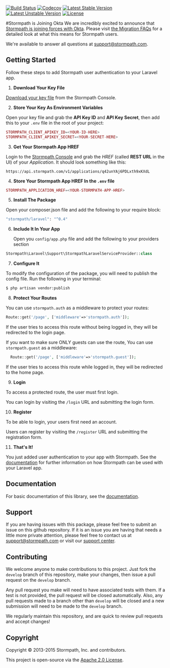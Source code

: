 [![Build Status](https://api.travis-ci.org/stormpath/stormpath-laravel.svg?branch=master,develop)](https://travis-ci.org/stormpath/stormpath-laravel)
[![Codecov](https://img.shields.io/codecov/c/github/stormpath/stormpath-laravel.svg)](https://codecov.io/github/stormpath/stormpath-laravel)
[![Latest Stable Version](https://poser.pugx.org/stormpath/laravel/v/stable.svg)](https://packagist.org/packages/stormpath/laravel)
[![Latest Unstable Version](https://poser.pugx.org/stormpath/laravel/v/unstable.svg)](https://packagist.org/packages/stormpath/laravel)
[![License](https://poser.pugx.org/stormpath/laravel/license.svg)](https://packagist.org/packages/stormpath/laravel)

#Stormpath is Joining Okta
We are incredibly excited to announce that [Stormpath is joining forces with Okta](https://stormpath.com/blog/stormpaths-new-path?utm_source=github&utm_medium=readme&utm-campaign=okta-announcement). Please visit [the Migration FAQs](https://stormpath.com/oktaplusstormpath?utm_source=github&utm_medium=readme&utm-campaign=okta-announcement) for a detailed look at what this means for Stormpath users.

We're available to answer all questions at [support@stormpath.com](mailto:support@stormpath.com).

## Getting Started

Follow these steps to add Stormpath user authentication to your Laravel app.

1. **Download Your Key File**

  [Download your key file](https://support.stormpath.com/hc/en-us/articles/221077627-Where-do-I-find-my-API-key-) from the Stormpath Console.

2. **Store Your Key As Environment Variables**

  Open your key file and grab the **API Key ID** and **API Key Secret**, then add this to your `.env` file in the root of your project:

  ```php
  STORMPATH_CLIENT_APIKEY_ID=<YOUR-ID-HERE>
  STORMPATH_CLIENT_APIKEY_SECRET=<YOUR-SECRET-HERE>
  ```

3. **Get Your Stormpath App HREF**

  Login to the [Stormpath Console](https://api.stormpath.com/) and grab the *HREF* (called **REST URL** in the UI) of your *Application*. It should look something like this:

  `https://api.stormpath.com/v1/applications/q42unYAj6PDLxth9xKXdL`

4. **Store Your Stormpath App HREF In the `.env` file**

  ```php
  STORMPATH_APPLICATION_HREF=<YOUR-STORMPATH-APP-HREF>
  ```

5. **Install The Package**
    
  Open your composer.json file and add the following to your require block:
  
  ```bash
  "stormpath/laravel": "^0.4"
  ```

6. **Include It In Your App**

   Open you `config/app.php` file and add the following to your providers section

  ```php
  Stormpath\Laravel\Support\StormpathLaravelServiceProvider::class
  ```

7. **Configure It**

  To modify the configuration of the package, you will need to publish the config file. Run the following in your terminal:

  ```bash
  $ php artisan vendor:publish
  ```

8. **Protect Your Routes**

  You can use `stormpath.auth` as a middleware to protect your routes:

  ```php
  Route::get('/page', ['middleware'=>'stormpath.auth']);
  ```

  If the user tries to access this route without being logged in, they will be redirected to the login page.

  If you want to make sure ONLY guests can use the route, You can use `stormpath.guest` as a middleware:
  ```php
    Route::get('/page', ['middleware'=>'stormpath.guest']);
  ```

  If the user tries to access this route while logged in, they will be redirected to the home page.

9. **Login**

  To access a protected route, the user must first login.

  You can login by visiting the `/login` URL and submitting the login form.


10. **Register**

  To be able to login, your users first need an account.

  Users can register by visiting the `/register` URL and submitting the
  registration form.

11. **That's It!**

  You just added user authentication to your app with Stormpath. See the [documentation][] for further information on how Stormpath can be used with your Laravel app.


## Documentation

For basic documentation of this library, see the [documentation][].

## Support
If you are having issues with this package, please feel free to submit an issue on this github repository.  If it is
an issue you are having that needs a little more private attention, please feel free to contact us at
[support@stormpath.com](mailto:support@stormpath.com?subject=Stormpath+Laravel+Integration) or visit our
[support center](https://support.stormpath.com).

## Contributing
We welcome anyone to make contributions to this project. Just fork the `develop` branch of this repository, make your
changes, then issue a pull request on the `develop` branch.

Any pull request you make will need to have associated tests with them.  If a test is not provided, the pull request
will be closed automatically.  Also, any pull requests made to a branch other than `develop` will be closed and a
new submission will need to be made to the `develop` branch.

We regularly maintain this repository, and are quick to review pull requests and accept changes!

## Copyright

Copyright &copy; 2013-2015 Stormpath, Inc. and contributors.

This project is open-source via the [Apache 2.0 License](http://www.apache.org/licenses/LICENSE-2.0).


[documentation]: https://docs.stormpath.com/php/laravel/latest/
